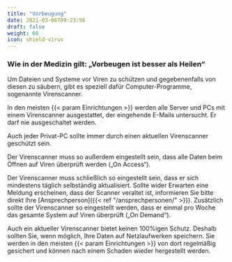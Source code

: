 ```yaml
---
title: "Vorbeugung"
date: 2021-03-06T09:23:56
draft: false
weight: 60
icon: shield-virus
---
```


### Wie in der Medizin gilt: „Vorbeugen ist besser als Heilen“

Um Dateien und Systeme vor Viren zu schützen und gegebenenfalls von diesen zu säubern, gibt es speziell dafür Computer-Programme, sogenannte Virenscanner.

In den meisten {{< param Einrichtungen >}} werden alle Server und PCs mit einem Virenscanner ausgestattet, der eingehende E-Mails untersucht. Er darf nie ausgeschaltet werden.

Auch jeder Privat-PC sollte immer durch einen aktuellen Virenscanner geschützt sein.

Der Virenscanner muss so außerdem eingestellt sein, dass alle Daten beim Öffnen auf Viren überprüft werden („On Access“).

Der Virenscanner muss schließlich so eingestellt sein, dass er sich mindestens täglich selbständig aktualisiert. Sollte wider Erwarten eine Meldung erscheinen, dass der Scanner veraltet ist, informieren Sie bitte direkt Ihre [Ansprechperson]({{< ref "/ansprechpersonen/" >}}). Zusätzlich sollte der Virenscanner so eingestellt werden, dass er einmal pro Woche das gesamte System auf Viren überprüft („On Demand“).

Auch ein aktueller Virenscanner bietet keinen 100%igen Schutz. Deshalb sollten Sie, wenn möglich, Ihre Daten auf Netzlaufwerken speichern. Sie werden in den meisten {{< param Einrichtungen >}} von dort regelmäßig gesichert und können nach einem Schaden wieder hergestellt werden.